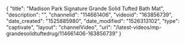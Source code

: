 {
    "title": "Madison Park Signature Grande Solid Tufted Bath Mat",
    "description": "",
    "channelid": "114661406",
    "videoid": "163856739",
    "date_created": "1525885980",
    "date_modified": "1526313102",
    "type": "captivate",
    "layout": "channelVideo",
    "url": "\/latest-videos\/mp-grandesolidtuftedrug\/114661406-163856739"
}